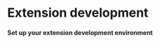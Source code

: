# Extension development
<h4 class="fw-light">Set up your extension development environment</h4><br/>